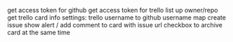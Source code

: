 get access token for github
get access token for trello
list up owner/repo
get trello card info
settings: trello username to github username map
create issue
show alert / add comment to card with issue url
checkbox to archive card at the same time
